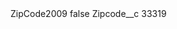 <?xml version="1.0" encoding="UTF-8"?>
<CustomMetadata xmlns="http://soap.sforce.com/2006/04/metadata" xmlns:xsi="http://www.w3.org/2001/XMLSchema-instance" xmlns:xsd="http://www.w3.org/2001/XMLSchema">
    <label>ZipCode2009</label>
    <protected>false</protected>
    <values>
        <field>Zipcode__c</field>
        <value xsi:type="xsd:string">33319</value>
    </values>
</CustomMetadata>
